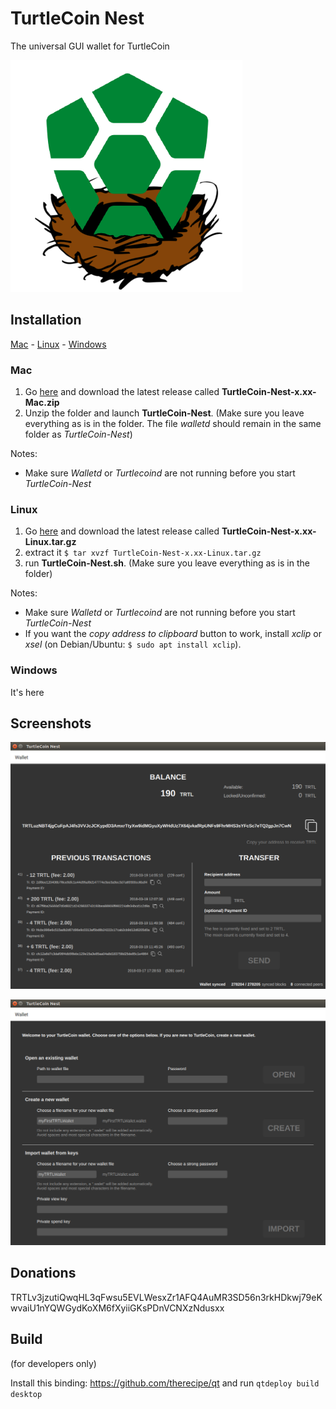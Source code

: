 # TurtleCoin Nest

The universal GUI wallet for TurtleCoin

![Logo](/turtlecoinnestlogo.png)

## Installation

[Mac](#mac) - [Linux](#linux) - [Windows](#windows)

### Mac

1. Go [here](https://github.com/woodyjon/TurtleCoin-Nest/releases) and download the latest release called **TurtleCoin-Nest-x.xx-Mac.zip**
2. Unzip the folder and launch **TurtleCoin-Nest**. (Make sure you leave everything as is in the folder. The file *walletd* should remain in the same folder as *TurtleCoin-Nest*)

Notes:

* Make sure *Walletd* or *Turtlecoind* are not running before you start *TurtleCoin-Nest*

### Linux

1. Go [here](https://github.com/woodyjon/TurtleCoin-Nest/releases) and download the latest release called **TurtleCoin-Nest-x.xx-Linux.tar.gz**
2. extract it
`$ tar xvzf TurtleCoin-Nest-x.xx-Linux.tar.gz`
3. run **TurtleCoin-Nest.sh**. (Make sure you leave everything as is in the folder)

Notes:

* Make sure *Walletd* or *Turtlecoind* are not running before you start *TurtleCoin-Nest*
* If you want the *copy address to clipboard* button to work, install *xclip* or *xsel* (on Debian/Ubuntu: `$ sudo apt install xclip`).

### Windows

It's here

## Screenshots

![Main Screen](/Screenshots/MainScreen.png)

![Open Wallet](/Screenshots/OpenWallet.png)

## Donations

TRTLv3jzutiQwqHL3qFwsu5EVLWesxZr1AFQ4AuMR3SD56n3rkHDkwj79eKwvaiU1nYQWGydKoXM6fXyiiGKsPDnVCNXzNdusxx

## Build

(for developers only)

Install this binding: https://github.com/therecipe/qt and run `qtdeploy build desktop`
